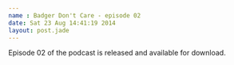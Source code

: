 ```yaml
---
name : Badger Don't Care - episode 02
date: Sat 23 Aug 14:41:19 2014
layout: post.jade
---
```


Episode 02 of the podcast is released and available for download.
